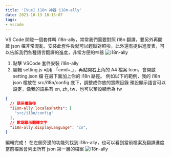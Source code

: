 ```yaml
---
title: '[Vue] i18n 神器 i18n-ally'
date: 2021-10-13 18:15:07
tags:
- vscode
---
```


VS Code 開發一個套件叫 i18n-ally，常常我們需要對照 i18n 翻譯，要另外再開啟 json 檔非常混亂，安裝此套件後就可以輕鬆對照啦，此外還有提供進度表，可以告訴我們各種語言翻譯的進度，非常方便的神器
![i18n-ally](../../../images/20211013-vue-i18n-ally.png)

1. 點擊 VSCode 套件安裝 i18n-ally
2. 編輯 setting.js
可用 「cmd+,」，再點開右上角的 A4 檔案 Icon，會開啟 setting.json 檔
在最下面加上你的 i18n 路徑。
例如以下的範例，我的 i18n json 檔放在 src/i18n/config 底下，調整成你放的實際目錄
預設顯示語言可以設定，像我的語系有 en, zh, tw，也可以預設顯示為 tw
``` json
{
  // 語系檔路徑
  "i18n-ally.localesPaths": [
    "src/i18n/config"
  ],
  // 默認顯示翻譯文字
  "i18n-ally.displayLanguage": "cn",
}
```
編輯完成！
在左側旁邊的功能列找到 i18n-ally，也可以看到當前檔案及翻譯進度
當前檔案會列出所有 json 第一層的檔案
![i18n-ally](../../../images/20211013-vue-i18n-ally2.png)